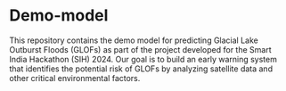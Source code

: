 # Demo-model
This repository contains the demo model for predicting Glacial Lake Outburst Floods (GLOFs) as part of the project developed for the Smart India Hackathon (SIH) 2024. Our goal is to build an early warning system that identifies the potential risk of GLOFs by analyzing satellite data and other critical environmental factors.
